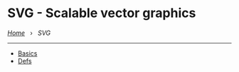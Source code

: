 # SVG - Scalable vector graphics

*[Home](../README.md)* &nbsp; › &nbsp; 
*SVG*

---

- [Basics](./basics.md)
- [Defs](./defs.md)